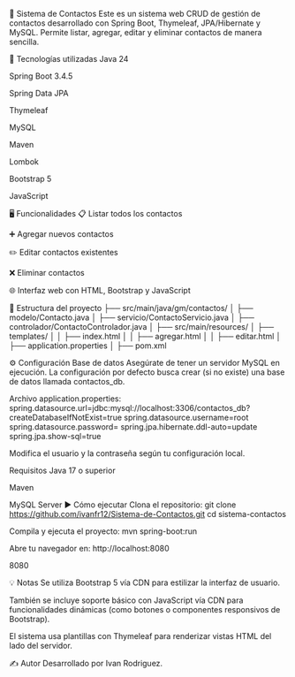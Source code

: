 📇 Sistema de Contactos
Este es un sistema web CRUD de gestión de contactos desarrollado con Spring Boot, Thymeleaf, JPA/Hibernate y MySQL. Permite listar, agregar, editar y eliminar contactos de manera sencilla.

🧰 Tecnologías utilizadas
Java 24

Spring Boot 3.4.5

Spring Data JPA

Thymeleaf

MySQL

Maven

Lombok

Bootstrap 5 

JavaScript 

🖥️ Funcionalidades
📋 Listar todos los contactos

➕ Agregar nuevos contactos

✏️ Editar contactos existentes

❌ Eliminar contactos

🌐 Interfaz web con HTML, Bootstrap y JavaScript

📂 Estructura del proyecto
├── src/main/java/gm/contactos/
│   ├── modelo/Contacto.java
│   ├── servicio/ContactoServicio.java
│   ├── controlador/ContactoControlador.java
│
├── src/main/resources/
│   ├── templates/
│   │   ├── index.html
│   │   ├── agregar.html
│   │   ├── editar.html
│   ├── application.properties
│
├── pom.xml

⚙️ Configuración
Base de datos
Asegúrate de tener un servidor MySQL en ejecución. La configuración por defecto busca crear (si no existe) una base de datos llamada contactos_db.

Archivo application.properties:
spring.datasource.url=jdbc:mysql://localhost:3306/contactos_db?createDatabaseIfNotExist=true
spring.datasource.username=root
spring.datasource.password=
spring.jpa.hibernate.ddl-auto=update
spring.jpa.show-sql=true

Modifica el usuario y la contraseña según tu configuración local.

Requisitos
Java 17 o superior

Maven

MySQL Server
▶️ Cómo ejecutar
Clona el repositorio:
git clone https://github.com/ivanfr12/Sistema-de-Contactos.git
cd sistema-contactos

Compila y ejecuta el proyecto:
mvn spring-boot:run

Abre tu navegador en: http://localhost:8080

8080

💡 Notas
Se utiliza Bootstrap 5 vía CDN para estilizar la interfaz de usuario.

También se incluye soporte básico con JavaScript vía CDN para funcionalidades dinámicas (como botones o componentes responsivos de Bootstrap).

El sistema usa plantillas con Thymeleaf para renderizar vistas HTML del lado del servidor.

✍️ Autor
Desarrollado por Ivan Rodriguez.


